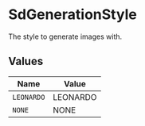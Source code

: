 # SdGenerationStyle

The style to generate images with.


## Values

| Name       | Value      |
| ---------- | ---------- |
| `LEONARDO` | LEONARDO   |
| `NONE`     | NONE       |